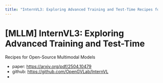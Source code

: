 ```yaml
---
title: "InternVL3: Exploring Advanced Training and Test-Time Recipes for Open-Source Multimodal Models"
---
```




# [MLLM] InternVL3: Exploring Advanced Training and Test-Time
Recipes for Open-Source Multimodal Models

- paper: https://arxiv.org/pdf/2504.10479
- github: https://github.com/OpenGVLab/InternVL
- 